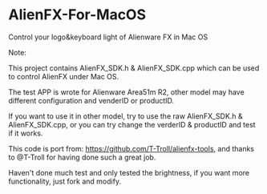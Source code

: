 # AlienFX-For-MacOS
Control your logo&amp;keyboard light of Alienware FX in Mac OS

Note:

This project contains AlienFX_SDK.h & AlienFX_SDK.cpp which can be used to control AlienFX under Mac OS.

The test APP is wrote for Alienware Area51m R2, other model may have different configuration and venderID or productID.

If you want to use it in other model, try to use the raw AlienFX_SDK.h & AlienFX_SDK.cpp, or you can try change the verderID & productID and test if it works.

This code is port from: https://github.com/T-Troll/alienfx-tools, and thanks to @T-Troll for having done such a great job.

Haven't done much test and only tested the brightness, if you want more functionality, just fork and modify.
